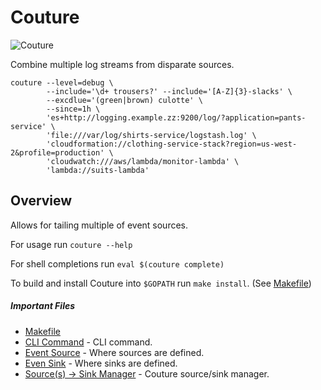 # Couture

![Couture](https://static.thenounproject.com/png/566246-200.png)

Combine multiple log streams from disparate sources.

    couture --level=debug \
            --include='\d+ trousers?' --include='[A-Z]{3}-slacks' \
            --excdlue='(green|brown) culotte' \
            --since=1h \
            'es+http://logging.example.zz:9200/log/?application=pants-service' \
            'file:///var/log/shirts-service/logstash.log' \
            'cloudformation://clothing-service-stack?region=us-west-2&profile=production' \
            'cloudwatch:///aws/lambda/monitor-lambda' \
            'lambda://suits-lambda'

## Overview

Allows for tailing multiple of event sources.

For usage run `couture --help`

For shell completions run `eval $(couture complete)`

To build and install Couture into `$GOPATH` run `make install`. (See [Makefile](Makefile))

##### Important Files

* [Makefile](Makefile)
* [CLI Command](cmd/couture.go) - CLI command.
* [Event Source](internal/pkg/source/source.go) - Where sources are defined.
* [Even Sink](internal/pkg/sink/sink.go) - Where sinks are defined.
* [Source(s) -> Sink Manager](internal/pkg/manager/manager.go) - Couture source/sink manager.
